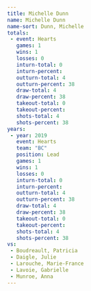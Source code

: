 ```yaml
---
title: Michelle Dunn
name: Michelle Dunn
name-sort: Dunn, Michelle
totals:
 - event: Hearts
   games: 1
   wins: 1
   losses: 0
   inturn-total: 0
   inturn-percent:
   outturn-total: 4
   outturn-percent: 38
   draw-total: 4
   draw-percent: 38
   takeout-total: 0
   takeout-percent:
   shots-total: 4
   shots-percent: 38
years:
 - year: 2019
   event: Hearts
   team: "BC"
   position: Lead
   games: 1
   wins: 1
   losses: 0
   inturn-total: 0
   inturn-percent:
   outturn-total: 4
   outturn-percent: 38
   draw-total: 4
   draw-percent: 38
   takeout-total: 0
   takeout-percent:
   shots-total: 4
   shots-percent: 38
vs:
 - Boudreault, Patricia
 - Daigle, Julie
 - Larouche, Marie-France
 - Lavoie, Gabrielle
 - Munroe, Anna
---
```

